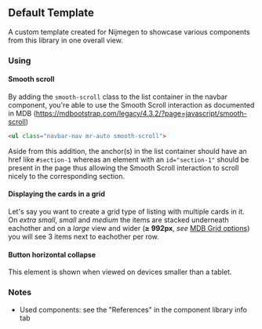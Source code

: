 ## Default Template

A custom template created for Nijmegen to showcase various components from this library in one overall view.

### Using

#### Smooth scroll
By adding the `smooth-scroll` class to the list container in the navbar component, you're able to use the
Smooth Scroll interaction as documented in MDB (https://mdbootstrap.com/legacy/4.3.2/?page=javascript/smooth-scroll)

```html
<ul class="navbar-nav mr-auto smooth-scroll">
```

Aside from this addition, the anchor(s) in the list container should have an href like `#section-1` whereas an element
with an `id="section-1"` should be present in the page thus allowing the Smooth Scroll interaction to scroll
nicely to the corresponding section.

#### Displaying the cards in a grid

Let's say you want to create a grid type of listing with multiple cards in it.<br>
On _extra small_, _small_ and _medium_ the items are stacked underneath eachother and on a _large_ view and wider (**≥ 992px**, *see* [MDB Grid options](https://mdbootstrap.com/legacy/4.3.2/?page=css/layout#grid-options)) you will see 3 items next to eachother per row.

#### Button horizontal collapse
This element is shown when viewed on devices smaller than a tablet.

### Notes

* Used components: see the "References" in the component library info tab